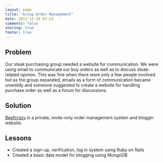 ```yaml
---
layout: page
title: "Group Order Management"
date: 2013-12-26 07:21
comments: false
sharing: true
footer: true
---
```


## Problem

Our steak purchasing group needed a website for communication. We were using email to communicate our buy orders as well as to discuss steak-related opinion. This was fine when there were only a few people involved but as the group expanded, emails as a form of communication became unwieldy and someone suggested to create a website for handling purchase order as well as a forum for discussions.

## Solution

[Beefcrazy](http://beefcrazy.herokuapp.com) is a private, invite-only order management system and bloggin website.

## Lessons

- Created a sign-up, verification, log in system using Ruby on Rails
- Created a basic data model for blogging using MongoDB
